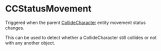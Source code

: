 # CCStatusMovement

Triggered when the parent [CollideCharacter](./Entity/CollideCharacter)
entity movement status changes.

This can be used to detect whether a CollideCharacter still collides or
not with any another object.
